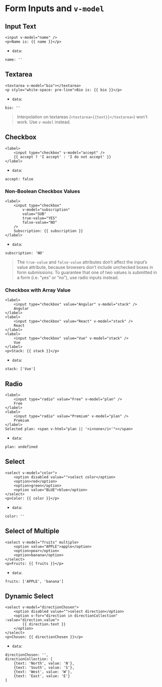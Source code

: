 # Form Inputs and `v-model`

## Input Text

```
<input v-model="name" />
<p>Name is: {{ name }}</p>
```

* `data`:

```
name: ''
```

## Textarea

```
<textarea v-model="bio"></textarea>
<p style="white-space: pre-line">Bio is: {{ bio }}</p>
```

* `data`:

```
bio: ''
```

> Interpolation on textareas (`<textarea>{{text}}</textarea>`) won't work.
> Use `v-model` instead.

## Checkbox

```
<label>
	<input type="checkbox" v-model="accept" />
	{{ accept ? 'I accept' : 'I do not accept' }}
</label>
```

* `data`:

```
accept: false
```

### Non-Boolean Checkbox Values

```
<label>
	<input type="checkbox"
		v-model="subscription"
		value="SUB"
		true-value="YES"
		false-value="NO"
	/>
	Subscription: {{ subscription }}
</label>
```

* `data`:

```
subscription: 'NO'
```

> The `true-value` and `false-value` attributes don’t affect the input’s value attribute, because browsers don’t include unchecked boxes in form submissions. To guarantee that one of two values is submitted in a form (i.e. “yes” or “no”), use radio inputs instead.

### Checkbox with Array Value

```
<label>
	<input type="checkbox" value="Angular" v-model="stack" />
	Angular
</label>
<label>
	<input type="checkbox" value="React" v-model="stack" />
	React
</label>
<label>
	<input type="checkbox" value="Vue" v-model="stack" />
	Vue
</label>
<p>Stack: {{ stack }}</p>
```

* `data`:

```
stack: ['Vue']
```

## Radio

```
<label>
	<input type="radio" value="Free" v-model="plan" />
	Free
</label>
<label>
	<input type="radio" value="Premium" v-model="plan" />
	Premium
</label>
Selected plan: <span v-html="plan || '<i>none</i>'"></span>
```

* `data`:

```
plan: undefined
```

## Select

```
<select v-model="color">
	<option disabled value="">select color</option>
	<option>red</option>
	<option>green</option>
	<option value="BLUE">blue</option>
</select>
<p>Color: {{ color }}</p>
```

* `data`:

```
color: ''
```

## Select of Multiple

```
<select v-model="fruits" multiple>
	<option value="APPLE">apple</option>
	<option>pear</option>
	<option>banana</option>
</select>
<p>Fruits: {{ fruits }}</p>
```

* `data`:

```
fruits: ['APPLE', 'banana']
```

## Dynamic Select

```
<select v-model="directionChosen">
	<option disabled value="">select direction</option>
	<option v-for="direction in directionCollection" :value="direction.value">
		{{ direction.text }}
	</option>
</select>
<p>Chosen: {{ directionChosen }}</p>
```

* `data`:

```
directionChosen: '',
directionCollection: [
	{text: 'North', value: 'N'},
	{text: 'South', value: 'S'},
	{text: 'West', value: 'W'},
	{text: 'East', value: 'E'}
]
```